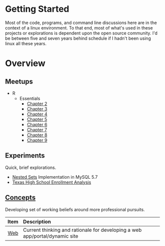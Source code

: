 # Getting Started
Most of the code, programs, and command line discussions here are in the context of a linux environment. 
To that end, most of what's used in these projects or explorations is dependent upon the open source community. 
I'd be between five and seven years behind schedule if I hadn't been using linux all these years.

# Overview

## Meetups

+ R 
    +   Essentials
        +   [Chapter 2](meetups/r/essentials/ch_02.html)
        +   [Chapter 3](meetups/r/essentials/ch_03.html)
        +   [Chapter 4](meetups/r/essentials/ch_04.html)
        +   [Chapter 5](meetups/r/essentials/ch_05.html)
        +   [Chapter 6](meetups/r/essentials/ch_06.html)
        +   [Chapter 7](meetups/r/essentials/ch_07.html)
        +   [Chapter 8](meetups/r/essentials/ch_08.html)
        +   [Chapter 9](meetups/r/essentials/ch_09.html)

## Experiments
Quick, brief explorations.

+ [Nested Sets](experiments/ns) Implementation in MySQL 5.7
+ [Texas High School Enrollment Analysis](experiments/uil)


## [Concepts](concepts)
Developing set of working beliefs around more professional pursuits.

Item            | Description
---:            | :---
[Web](concepts/web)    | Current thinking and rationale for developing a web app/portal/dynamic site

